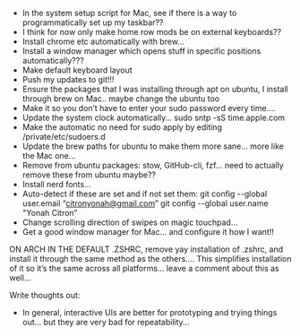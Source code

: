 - In the system setup script for Mac, see if there is a way to programmatically set up my taskbar??
- I think for now only make home row mods be on external keyboards??
- Install chrome etc automatically with brew…
- Install a window manager which opens stuff in specific positions automatically???
- Make default keyboard layout
- Push my updates to git!!!
- Ensure the packages that I was installing through apt on ubuntu, I install through brew on Mac.. maybe change the ubuntu too
- Make it so you don’t have to enter your sudo password every time….
- Update the system clock automatically… sudo sntp -sS time.apple.com
- Make the automatic no need for sudo apply by editing /private/etc/sudoers.d
- Update the brew paths for ubuntu to make them more sane… more like the Mac one…
- Remove from ubuntu packages: stow, GitHub-cli, fzf… need to actually remove these from ubuntu maybe??
- Install nerd fonts…
- Auto-detect if these are set and if not set them:
  git config --global user.email “citronyonah@gmail.com”
  git config --global user.name "Yonah Citron”
- Change scrolling direction of swipes on magic touchpad…
- Get a good window manager for Mac… and configure it how I want!!

ON ARCH IN THE DEFAULT .ZSHRC, remove yay installation of .zshrc, and install it through the same method as the others…. This simplifies installation of it so it’s the same across all platforms… leave a comment about this as well…


Write thoughts out:
- In general, interactive UIs are better for prototyping and trying things out… but they are very bad for repeatability…
